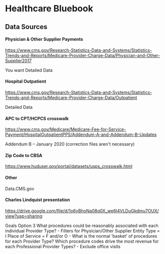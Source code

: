 # Healthcare Bluebook

## Data Sources

#### Physician & Other Supplier Payments

https://www.cms.gov/Research-Statistics-Data-and-Systems/Statistics-Trends-and-Reports/Medicare-Provider-Charge-Data/Physician-and-Other-Supplier2017

You want Detailed Data

#### Hospital Outpatient

https://www.cms.gov/Research-Statistics-Data-and-Systems/Statistics-Trends-and-Reports/Medicare-Provider-Charge-Data/Outpatient

Detailed Data

#### APC to CPT/HCPCS crosswalk

https://www.cms.gov/Medicare/Medicare-Fee-for-Service-Payment/HospitalOutpatientPPS/Addendum-A-and-Addendum-B-Updates

Addendum B – January 2020 (correction files aren't necessary)

#### Zip Code to CBSA

https://www.huduser.gov/portal/datasets/usps_crosswalk.html

#### Other

Data.CMS.gov

#### Charles Lindquist presentation

https://drive.google.com/file/d/1o6yBhoNa08q0X_we6l4VLDuGkdmu7OUX/view?usp=sharing

Goals Option 3
What procedures could be reasonably associated with each individual Provider Type?
	- Filters for Physician/Other Supplier
		Entity Type = I
		Place of Service = F and/or O
	- What is the normal ‘basket’ of procedures for each Provider Type?
Which procedure codes drive the most revenue for each Professional Provider Types?
	- Exclude office visits